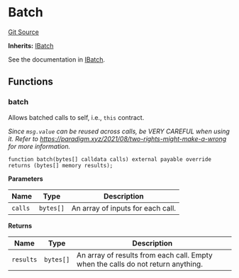 # Batch

[Git Source](https://github.com/sablier-labs/lockup/blob/076eba971fea7bb38fe75ee5108f0589c26152c0/src/abstracts/Batch.sol)

**Inherits:** [IBatch](/docs/reference/lockup/contracts/interfaces/interface.IBatch.md)

See the documentation in [IBatch](/docs/reference/lockup/contracts/interfaces/interface.IBatch.md).

## Functions

### batch

Allows batched calls to self, i.e., `this` contract.

_Since `msg.value` can be reused across calls, be VERY CAREFUL when using it. Refer to
https://paradigm.xyz/2021/08/two-rights-might-make-a-wrong for more information._

```solidity
function batch(bytes[] calldata calls) external payable override returns (bytes[] memory results);
```

**Parameters**

| Name    | Type      | Description                       |
| ------- | --------- | --------------------------------- |
| `calls` | `bytes[]` | An array of inputs for each call. |

**Returns**

| Name      | Type      | Description                                                                      |
| --------- | --------- | -------------------------------------------------------------------------------- |
| `results` | `bytes[]` | An array of results from each call. Empty when the calls do not return anything. |
